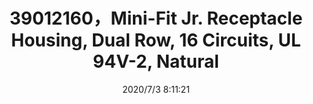 ﻿---
layout: post 
title: 39012160，Mini-Fit Jr. Receptacle Housing, Dual Row, 16 Circuits, UL 94V-2, Natural
tags: 5557
categories: wire-cable
overview: Mini-Fit Jr. Receptacle Housing, Dual Row, 16 Circuits, UL 94V-2, Natural
part_number: 39012160
thumb_img: static/202007/420-thumb-20200703161143.jpg
small_img: static/202007/420-20200703161143.jpg
date: 2020/7/3 8:11:21
---



